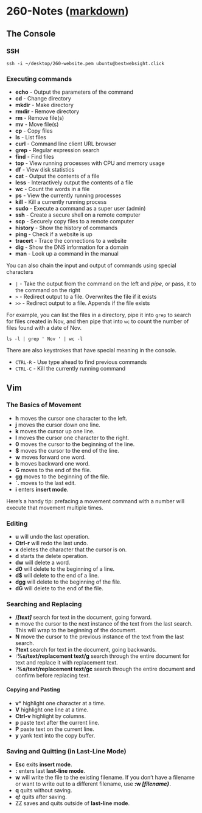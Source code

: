 # 260-Notes ([markdown](https://docs.github.com/en/get-started/writing-on-github/getting-started-with-writing-and-formatting-on-github/basic-writing-and-formatting-syntax))

## The Console
### SSH 
```
ssh -i ~/desktop/260-website.pem ubuntu@bestwebsight.click
```
### Executing commands

- **echo** - Output the parameters of the command
- **cd** - Change directory
- **mkdir** - Make directory
- **rmdir** - Remove directory
- **rm** - Remove file(s)
- **mv** - Move file(s)
- **cp** - Copy files
- **ls** - List files
- **curl** - Command line client URL browser
- **grep** - Regular expression search
- **find** - Find files
- **top** - View running processes with CPU and memory usage
- **df** - View disk statistics
- **cat** - Output the contents of a file
- **less** - Interactively output the contents of a file
- **wc** - Count the words in a file
- **ps** - View the currently running processes
- **kill** - Kill a currently running process
- **sudo** - Execute a command as a super user (admin)
- **ssh** - Create a secure shell on a remote computer
- **scp** - Securely copy files to a remote computer
- **history** - Show the history of commands
- **ping** - Check if a website is up
- **tracert** - Trace the connections to a website
- **dig** - Show the DNS information for a domain
- **man** - Look up a command in the manual

You can also chain the input and output of commands using special characters

- `|` - Take the output from the command on the left and _pipe_, or pass, it to the command on the right
- `>` - Redirect output to a file. Overwrites the file if it exists
- `>>` - Redirect output to a file. Appends if the file exists

For example, you can list the files in a directory, pipe it into `grep` to search for files created in Nov, and then pipe that into `wc` to count the number of files found with a date of Nov.

```
ls -l | grep ' Nov ' | wc -l
```

There are also keystrokes that have special meaning in the console.

- `CTRL-R` - Use type ahead to find previous commands
- `CTRL-C` - Kill the currently running command

## Vim
### The Basics of Movement
- **h** moves the cursor one character to the left.
- **j** moves the cursor down one line.
- **k** moves the cursor up one line.
- **l** moves the cursor one character to the right.
- **0** moves the cursor to the beginning of the line.
- **$** moves the cursor to the end of the line.
- **w** moves forward one word.
- **b** moves backward one word.
- **G** moves to the end of the file.
- **gg** moves to the beginning of the file.
- **`.** moves to the last edit.
- **i** enters __insert mode__.

Here’s a handy tip: prefacing a movement command with a number will execute that movement multiple times.

### Editing
- **u** will undo the last operation.
- **Ctrl-r** will redo the last undo.
- **x** deletes the character that the cursor is on.
- **d** starts the delete operation.
- **dw** will delete a word.
- **d0** will delete to the beginning of a line.
- **d$** will delete to the end of a line.
- **dgg** will delete to the beginning of the file.
- **dG** will delete to the end of the file.

### Searching and Replacing
- **/_[text]_** search for text in the document, going forward.
- **n** move the cursor to the next instance of the text from the last search. This will wrap to the beginning of the document.
- **N** move the cursor to the previous instance of the text from the last search.
- **?text** search for text in the document, going backwards.
- **:%s/text/replacement text/g** search through the entire document for text and replace it with replacement text.
- **:%s/text/replacement text/gc** search through the entire document and confirm before replacing text.
#### Copying and Pasting
- **v*** highlight one character at a time.
- **V** highlight one line at a time.
- **Ctrl-v** highlight by columns.
- **p** paste text after the current line.
- **P** paste text on the current line.
- **y** yank text into the copy buffer.

### Saving and Quitting (in Last-Line Mode)
- **Esc** exits __insert mode__.
- **:** enters last __last-line mode__.
- **w** will write the file to the existing filename. If you don’t have a filename or want to write out to a different filename, use **:w _[filename}_**.
- **q** quits without saving.
- **q!** quits after saving.
- ZZ saves and quits outside of __last-line mode__.
